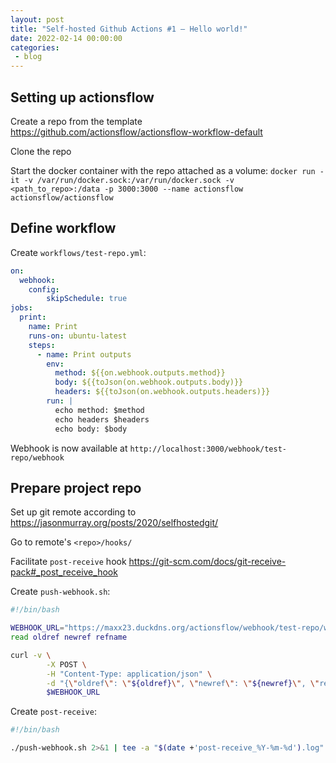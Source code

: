 ```yaml
---
layout: post
title: "Self-hosted Github Actions #1 – Hello world!"
date: 2022-02-14 00:00:00
categories:
 - blog
---
```


## Setting up actionsflow

Create a repo from the template https://github.com/actionsflow/actionsflow-workflow-default

Clone the repo

Start the docker container with the repo attached as a volume:
`docker run -it -v /var/run/docker.sock:/var/run/docker.sock -v <path_to_repo>:/data -p 3000:3000 --name actionsflow actionsflow/actionsflow`

## Define workflow

Create `workflows/test-repo.yml`:
```yml
on:
  webhook:
    config:
        skipSchedule: true
jobs:
  print:
    name: Print
    runs-on: ubuntu-latest
    steps:
      - name: Print outputs
        env:
          method: ${{on.webhook.outputs.method}}
          body: ${{toJson(on.webhook.outputs.body)}}
          headers: ${{toJson(on.webhook.outputs.headers)}}
        run: |
          echo method: $method
          echo headers $headers
          echo body: $body
```

Webhook is now available at `http://localhost:3000/webhook/test-repo/webhook`

## Prepare project repo

Set up git remote according to https://jasonmurray.org/posts/2020/selfhostedgit/

Go to remote's `<repo>/hooks/`

Facilitate `post-receive` hook https://git-scm.com/docs/git-receive-pack#_post_receive_hook

Create `push-webhook.sh`:
```bash
#!/bin/bash

WEBHOOK_URL="https://maxx23.duckdns.org/actionsflow/webhook/test-repo/webhook/"
read oldref newref refname

curl -v \
        -X POST \
        -H "Content-Type: application/json" \
        -d "{\"oldref\": \"${oldref}\", \"newref\": \"${newref}\", \"refname\": \"${refname}\"}" \
        $WEBHOOK_URL
```

Create `post-receive`:
```bash
#!/bin/bash

./push-webhook.sh 2>&1 | tee -a "$(date +'post-receive_%Y-%m-%d').log"
```